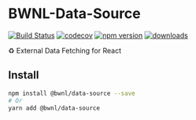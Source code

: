 # BWNL-Data-Source

[![Build Status](https://travis-ci.com/SudoDotDog/BWNL-Data-Source.svg?branch=master)](https://travis-ci.com/SudoDotDog/BWNL-Data-Source)
[![codecov](https://codecov.io/gh/SudoDotDog/BWNL-Data-Source/branch/master/graph/badge.svg)](https://codecov.io/gh/SudoDotDog/BWNL-Data-Source)
[![npm version](https://badge.fury.io/js/%40bwnl%2Fdata-source.svg)](https://www.npmjs.com/package/@bwnl/data-source)
[![downloads](https://img.shields.io/npm/dm/@bwnl/data-source.svg)](https://www.npmjs.com/package/@bwnl/data-source)

:recycle: External Data Fetching for React

## Install

```sh
npm install @bwnl/data-source --save
# Or
yarn add @bwnl/data-source
```
